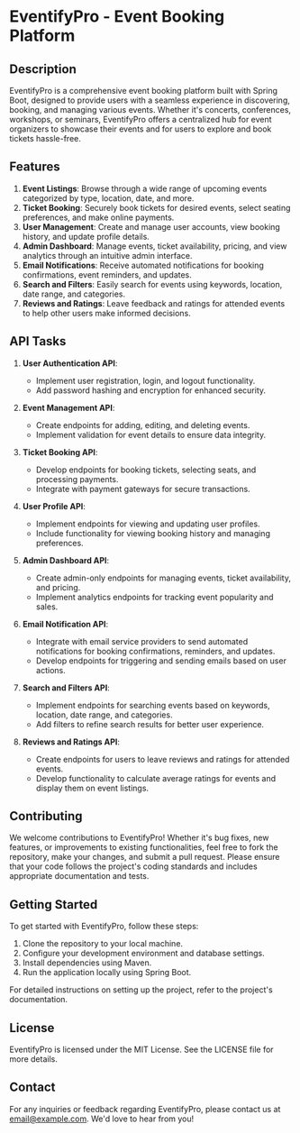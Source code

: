 # EventifyPro - Event Booking Platform

## Description

EventifyPro is a comprehensive event booking platform built with Spring Boot, designed to provide users with a seamless experience in discovering, booking, and managing various events. Whether it's concerts, conferences, workshops, or seminars, EventifyPro offers a centralized hub for event organizers to showcase their events and for users to explore and book tickets hassle-free.

## Features

1. **Event Listings**: Browse through a wide range of upcoming events categorized by type, location, date, and more.
2. **Ticket Booking**: Securely book tickets for desired events, select seating preferences, and make online payments.
3. **User Management**: Create and manage user accounts, view booking history, and update profile details.
4. **Admin Dashboard**: Manage events, ticket availability, pricing, and view analytics through an intuitive admin interface.
5. **Email Notifications**: Receive automated notifications for booking confirmations, event reminders, and updates.
6. **Search and Filters**: Easily search for events using keywords, location, date range, and categories.
7. **Reviews and Ratings**: Leave feedback and ratings for attended events to help other users make informed decisions.

## API Tasks

1. **User Authentication API**:
    - Implement user registration, login, and logout functionality.
    - Add password hashing and encryption for enhanced security.

2. **Event Management API**:
    - Create endpoints for adding, editing, and deleting events.
    - Implement validation for event details to ensure data integrity.

3. **Ticket Booking API**:
    - Develop endpoints for booking tickets, selecting seats, and processing payments.
    - Integrate with payment gateways for secure transactions.

4. **User Profile API**:
    - Implement endpoints for viewing and updating user profiles.
    - Include functionality for viewing booking history and managing preferences.

5. **Admin Dashboard API**:
    - Create admin-only endpoints for managing events, ticket availability, and pricing.
    - Implement analytics endpoints for tracking event popularity and sales.

6. **Email Notification API**:
    - Integrate with email service providers to send automated notifications for booking confirmations, reminders, and updates.
    - Develop endpoints for triggering and sending emails based on user actions.

7. **Search and Filters API**:
    - Implement endpoints for searching events based on keywords, location, date range, and categories.
    - Add filters to refine search results for better user experience.

8. **Reviews and Ratings API**:
    - Create endpoints for users to leave reviews and ratings for attended events.
    - Develop functionality to calculate average ratings for events and display them on event listings.

## Contributing

We welcome contributions to EventifyPro! Whether it's bug fixes, new features, or improvements to existing functionalities, feel free to fork the repository, make your changes, and submit a pull request. Please ensure that your code follows the project's coding standards and includes appropriate documentation and tests.

## Getting Started

To get started with EventifyPro, follow these steps:

1. Clone the repository to your local machine.
2. Configure your development environment and database settings.
3. Install dependencies using Maven.
4. Run the application locally using Spring Boot.

For detailed instructions on setting up the project, refer to the project's documentation.

## License

EventifyPro is licensed under the MIT License. See the LICENSE file for more details.

## Contact

For any inquiries or feedback regarding EventifyPro,
please contact us at 
[email@example.com](mailto:email@example.com). We'd love to hear from you!
